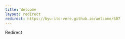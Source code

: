 ```yaml
---
title: Welcome
layout: redirect
redirect: https://byu-itc-vere.github.io/welcome/S07
---
```

Redirect